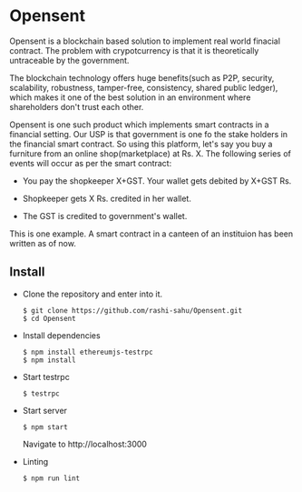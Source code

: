 # Opensent

Opensent is a blockchain based solution to implement real world finacial contract. The problem with crypotcurrency is that it is theoretically untraceable by the government. 

The blockchain technology offers huge benefits(such as P2P, security, scalability, robustness, tamper-free, consistency, shared public ledger), which makes it one of the best solution in an environment where shareholders don't trust each other.

Opensent is one such product which implements smart contracts in a financial setting. Our USP is that government is one fo the stake holders in the financial smart contract. So using this platform, let's say you buy a furniture from an online shop(marketplace) at Rs. X. The following series of events will occur as per the smart contract: 

- You pay the shopkeeper X+GST. Your wallet gets debited by X+GST Rs.

- Shopkeeper gets X Rs. credited in her wallet.

- The GST is credited to government's wallet. 

This is one example. A smart contract in a canteen of an instituion has been written as of now.

## Install

- Clone the repository and enter into it.
  ```
  $ git clone https://github.com/rashi-sahu/Opensent.git
  $ cd Opensent
  ```
- Install dependencies
  ```
  $ npm install ethereumjs-testrpc
  $ npm install
  ```
- Start testrpc
  ```
  $ testrpc
  ```
- Start server
  ```
  $ npm start
  ```
  Navigate to http://localhost:3000
  
- Linting 
  ```
  $ npm run lint
  ```
